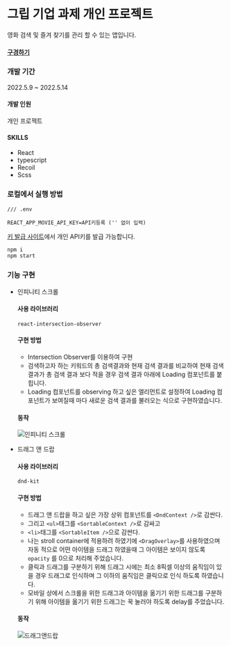 # 그립 기업 과제 개인 프로젝트

영화 검색 및 즐겨 찾기를 관리 할 수 있는 앱입니다.

#### [구경하기]([movie-app-project-vert.vercel.app](https://movie-app-project-vert.vercel.app/))

### 개발 기간

2022.5.9 ~ 2022.5.14

#### 개발 인원

개인 프로젝트

#### SKILLS

- React
- typescript
- Recoil
- Scss

### 로컬에서 실행 방법

```
/// .env

REACT_APP_MOVIE_API_KEY=API키등록 ('' 없이 입력)
```

[키 발급 사이트](https://www.omdbapi.com/)에서 개인 API키를 발급 가능합니다.

```bash
npm i     
npm start
```


### 기능 구현

- 인피니티 스크롤

  #### 사용 라이브러리

  `react-intersection-observer`

  #### 구현 방법

  - Intersection Observer를 이용하여 구현
  - 검색하고자 하는 키워드의 총 검색결과와 현재 검색 결과를 비교하여 현재 검색 결과가 총 검색 결과 보다 적을 경우 검색 결과 아래에 Loading 컴포넌트를 붙힙니다.
  - Loading 컴포넌트를 observing 하고 싶은 엘리먼트로 설정하여 Loading 컴포넌트가 보여질때 마다 새로운 검색 결과를 불러오는 식으로 구현하였습니다.

  #### 동작

  ![인피니티 스크롤](https://user-images.githubusercontent.com/60080270/168418273-5f3191eb-e630-40df-a53d-301b8e6247d1.gif)

- 드래그 앤 드랍

  #### 사용 라이브러리

  `dnd-kit`

  #### 구현 방법

  - 드래그 앤 드랍을 하고 싶은 가장 상위 컴포넌트를 `<DndContext />`로 감싼다.
  - 그리고 `<ul>`태그를 `<SortableContext />`로 감싸고
  - `<li>`태그를 `<SortableItem />`으로 감싼다.
  - 나는 stroll container에 적용하려 하였기에 `<DragOverlay>`를 사용하였으며 자동 적으로 어떤 아이템을 드래그 하였을때 그 아이템은 보이지 않도록 `opacity` 를 0으로 처리해 주었습니다.
  - 클릭과 드래그를 구분하기 위해 드래그 시에는 최소 8픽셀 이상의 움직임이 있을 경우 드래그로 인식하며 그 이하의 움직임은 클릭으로 인식 하도록 하였습니다.
  - 모바일 상에서 스크롤을 위한 드래그과 아이템을 옮기기 위한 드래그를 구분하기 위해 아이템을 옮기기 위한 드래그는 꾹 눌러야 하도록 delay를 주었습니다.

  #### 동작

  ![드래그앤드랍](https://user-images.githubusercontent.com/60080270/168418505-1304f95b-2945-4bfc-9e6a-84b4eb2461db.gif)
